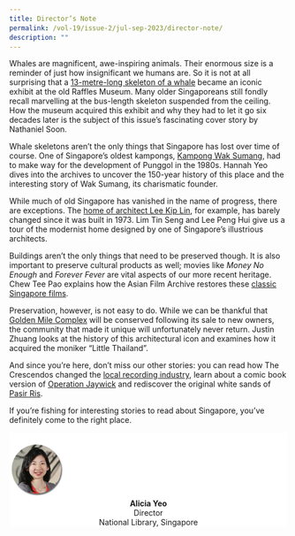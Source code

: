```yaml
---
title: Director’s Note
permalink: /vol-19/issue-2/jul-sep-2023/director-note/
description: ""
---
```

Whales are magnificent, awe-inspiring animals. Their enormous size is a reminder of just how insignificant we humans are. So it is not at all surprising that a [13-metre-long skeleton of a whale](/vol-19/issue-2/jul-sep-2023/whales-skeletons-museums/) became an iconic exhibit at the old Raffles Museum. Many older Singaporeans still fondly recall marvelling at the bus-length skeleton suspended from the ceiling. How the museum acquired this exhibit and why they had to let it go six decades later is the subject of this issue’s fascinating cover story by Nathaniel Soon.

Whale skeletons aren’t the only things that Singapore has lost over time of course. One of Singapore’s oldest kampongs, [Kampong Wak Sumang](/vol-19/issue-2/jul-sep-2023/kampong-wak-sumang-punggol/), had to make way for the development of Punggol in the 1980s. Hannah Yeo dives into the archives to uncover the 150-year history of this place and the interesting story of Wak Sumang, its charismatic founder.

While much of old Singapore has vanished in the name of progress, there are exceptions. The [home of architect Lee Kip Lin](/vol-19/issue-2/jul-sep-2023/lee-kip-lin-binjai-park-house/), for example, has barely changed since it was built in 1973. Lim Tin Seng and Lee Peng Hui give us a tour of the modernist home designed by one of Singapore’s illustrious architects.

Buildings aren’t the only things that need to be preserved though. It is also important to preserve cultural products as well; movies like *Money No Enough* and *Forever Fever* are vital aspects of our more recent heritage. Chew Tee Pao explains how the Asian Film Archive restores these [classic Singapore films](/vol-19/issue-2/jul-sep-2023/restoring-singaporean-films/).

Preservation, however, is not easy to do. While we can be thankful that [Golden Mile Complex](/vol-19/issue-2/jul-sep-2023/golden-mile-complex/) will be conserved following its sale to new owners, the community that made it unique will unfortunately never return. Justin Zhuang looks at the history of this architectural icon and examines how it acquired the moniker “Little Thailand”.

And since you’re here, don’t miss our other stories: you can read how The Crescendos changed the [local recording industry](/vol-19/issue-2/jul-sep-2023/singapore-record-industry-1960s/), learn about a comic book version of [Operation Jaywick](/vol-19/issue-2/jul-sep-2023/operation-jaywick-comic-book-victor/) and rediscover the original white sands of [Pasir Ris](/vol-19/issue-2/jul-sep-2023/history-pasir-ris/). 

If you’re fishing for interesting stories to read about Singapore, you’ve definitely come to the right place.

<div style="background-color: white;">
<br>
<img src="/images/vol-17-issue-3/Director.png" style="width: 100px; height: 100px;">
<center><b>Alicia Yeo</b><br>Director<br>National Library, Singapore</center>
</div>